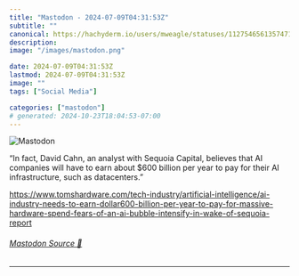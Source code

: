 ```yaml
---
title: "Mastodon - 2024-07-09T04:31:53Z"
subtitle: ""
canonical: https://hachyderm.io/users/mweagle/statuses/112754656135747101
description:
image: "/images/mastodon.png"

date: 2024-07-09T04:31:53Z
lastmod: 2024-07-09T04:31:53Z
image: ""
tags: ["Social Media"]

categories: ["mastodon"]
# generated: 2024-10-23T18:04:53-07:00
---
```

![Mastodon](/images/mastodon.png)

<p>“In fact, David Cahn, an analyst with Sequoia Capital, believes that AI companies will have to earn about $600 billion per year to pay for their AI infrastructure, such as datacenters.”</p><p><a href="https://www.tomshardware.com/tech-industry/artificial-intelligence/ai-industry-needs-to-earn-dollar600-billion-per-year-to-pay-for-massive-hardware-spend-fears-of-an-ai-bubble-intensify-in-wake-of-sequoia-report" target="_blank" rel="nofollow noopener noreferrer" translate="no"><span class="invisible">https://www.</span><span class="ellipsis">tomshardware.com/tech-industry</span><span class="invisible">/artificial-intelligence/ai-industry-needs-to-earn-dollar600-billion-per-year-to-pay-for-massive-hardware-spend-fears-of-an-ai-bubble-intensify-in-wake-of-sequoia-report</span></a></p>


###### [Mastodon Source 🐘](https://hachyderm.io/@mweagle/112754656135747101)

___
